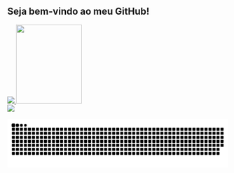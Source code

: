 ## Seja bem-vindo ao meu GitHub!

<div>
  <a href="https://github.com/JeanProgGit">
  <img height="180em" src="https://github-readme-stats.vercel.app/api?username=JeanProgGit&show_icons=true&theme=dracula&include_all_commits=true&count_private=true"/>
  <img height="180em" width="150em" src="https://github-readme-stats.vercel.app/api/top-langs/?username=JeanProgGit&layout=compact&langs_count=16&theme=dracula"/>
</div>
   
 </a>
  <a href="https://www.linkedin.com/in/jean-alves-61460310a/" target="_blank"><img src="https://img.shields.io/badge/-LinkedIn-%230077B5?style=for-the-badge&logo=linkedin&logoColor=white" target="_blank"></a>
 
  ![Snake animation](https://github.com/JeanProgGit/JeanProgGit/blob/output/github-contribution-grid-snake.svg)
 
</div>
